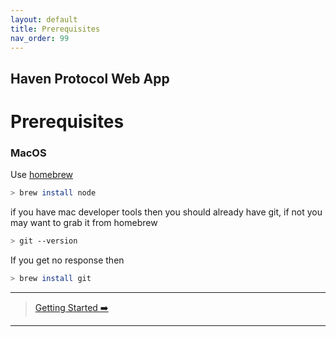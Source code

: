 ```yaml
---
layout: default
title: Prerequisites
nav_order: 99
---
```

## Haven Protocol Web App
# Prerequisites

### MacOS
Use [homebrew](https://brew.sh/)

```bash
> brew install node
```

if you have mac developer tools then you should already have git, if not you may want to grab it from homebrew

```bash
> git --version
```
If you get no response then 
```bash
> brew install git
```


---
> [Getting Started :arrow_right:](getting-started.md)
---
